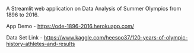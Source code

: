 A Streamlit web application on Data Analysis of Summer Olympics from 1896 to 2016. 

App Demo - https://ode-1896-2016.herokuapp.com/

Data Set Link - https://www.kaggle.com/heesoo37/120-years-of-olympic-history-athletes-and-results  
